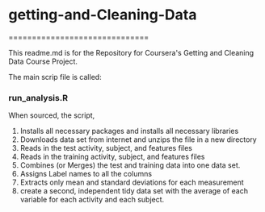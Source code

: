 # getting-and-Cleaning-Data
==============================

This readme.md is for the Repository for Coursera's Getting and Cleaning Data Course Project.

The main scrip file is called:
### run_analysis.R

When sourced, the script, 
  1. Installs all necessary packages and installs all necessary libraries
  2. Downloads data set from internet and unzips the file in a new directory
  3. Reads in the test activity, subject, and features files
  4. Reads in the training activity, subject, and features files
  5. Combines (or Merges) the test and training data into one data set.
  6. Assigns Label names to all the columns
  7. Extracts only mean and standard deviations for each measurement
  8. create a second, independent tidy data set with the average of each variable for each activity and each subject.
 

